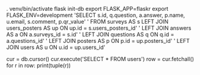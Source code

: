 . venv/bin/activate
flask init-db
export FLASK_APP=flaskr
export FLASK_ENV=development
'SELECT s.id, q.question, a.answer, p.name, u.email, s.comment, p.qr_value'
        ' FROM surveys AS s LEFT JOIN users_posters AS up ON up.id = s.users_posters_id'
        ' LEFT JOIN answers AS a ON a.surveys_id = s.id'
        ' LEFT JOIN questions AS q ON q.id = a.questions_id'
        ' LEFT JOIN posters AS p ON p.id = up.posters_id'
        ' LEFT JOIN users AS u ON u.id = up.users_id'

cur = db.cursor()
        cur.execute('SELECT * FROM users')
        row = cur.fetchall()
        for r in row:
            print(tuple(r))